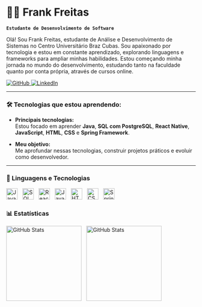# 👨‍💻 Frank Freitas

**`Estudante de Desenvolvimento de Software`**

Olá! Sou Frank Freitas, estudante de Análise e Desenvolvimento de Sistemas no Centro Universitário Braz Cubas. Sou apaixonado por tecnologia e estou em constante aprendizado, explorando linguagens e frameworks para ampliar minhas habilidades. Estou começando minha jornada no mundo do desenvolvimento, estudando tanto na faculdade quanto por conta própria, através de cursos online.

<p align="left">
    <a href="https://github.com/frank-freitas">
        <img 
            alt="GitHub" 
            title="Acesse meu GitHub"
            src="https://img.shields.io/badge/GitHub-frank--freitas-181717?style=for-the-badge&logo=github&logoColor=white"
        />
    </a>
    <a href="https://www.linkedin.com/in/frank-freitas9/">
        <img 
            alt="LinkedIn"
            title="Acesse meu LinkedIn"
            src="https://img.shields.io/badge/LinkedIn-frank--freitas9-0077b5?style=for-the-badge&logo=linkedin&logoColor=white"
        />
    </a>
</p>

---

### 🛠️ Tecnologias que estou aprendendo:
- **Principais tecnologias:**  
  Estou focado em aprender **Java**, **SQL com PostgreSQL**, **React Native**, **JavaScript**, **HTML**, **CSS** e **Spring Framework**.

- **Meu objetivo:**  
  Me aprofundar nessas tecnologias, construir projetos práticos e evoluir como desenvolvedor.

---

### 🤖 Linguagens e Tecnologias

<img 
    align="left" 
    alt="Java" 
    title="Java" 
    width="30px" 
    style="padding-right: 10px;" 
    src="https://cdn.jsdelivr.net/gh/devicons/devicon@latest/icons/java/java-original.svg" 
/>
<img 
    align="left" 
    alt="SQL" 
    title="SQL" 
    width="30px" 
    style="padding-right: 10px;" 
    src="https://cdn.jsdelivr.net/gh/devicons/devicon@latest/icons/postgresql/postgresql-original.svg" 
/>
<img 
    align="left" 
    alt="React Native" 
    title="React Native" 
    width="30px" 
    style="padding-right: 10px;" 
    src="https://cdn.jsdelivr.net/gh/devicons/devicon@latest/icons/react/react-original.svg" 
/>
<img 
    align="left" 
    alt="JavaScript" 
    title="JavaScript" 
    width="30px" 
    style="padding-right: 10px;" 
    src="https://cdn.jsdelivr.net/gh/devicons/devicon@latest/icons/javascript/javascript-original.svg" 
/>
<img 
    align="left" 
    alt="HTML" 
    title="HTML" 
    width="30px" 
    style="padding-right: 10px;" 
    src="https://cdn.jsdelivr.net/gh/devicons/devicon@latest/icons/html5/html5-original.svg" 
/>
<img 
    align="left" 
    alt="CSS" 
    title="CSS" 
    width="30px" 
    style="padding-right: 10px;" 
    src="https://cdn.jsdelivr.net/gh/devicons/devicon@latest/icons/css3/css3-original.svg" 
/>
<img 
    align="left" 
    alt="Spring" 
    title="Spring Framework" 
    width="30px" 
    style="padding-right: 10px;" 
    src="https://cdn.jsdelivr.net/gh/devicons/devicon@latest/icons/spring/spring-original.svg" 
/>

<br/>
<br/>

### 📊 Estatísticas

<p>
  <img 
    align="left" 
    alt="GitHub Stats" 
    height="200" 
    style="padding-right: 10px;" 
    src="https://github-readme-stats.vercel.app/api?username=frank-freitas&show_icons=true&theme=tokyonight&include_all_commits=true&locale=pt-br" 
  />

<img 
      align="left" 
      alt="GitHub Stats" 
      height="200" 
      src="https://github-readme-stats.vercel.app/api/top-langs/?username=frank-freitas&theme=tokyonight&layout=compact&custom_title=Tecnologias&langs_count=9" 
  />

</p>
